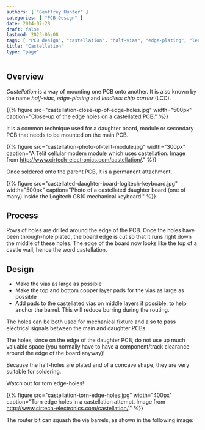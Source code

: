 ```yaml
---
authors: [ "Geoffrey Hunter" ]
categories: [ "PCB Design" ]
date: 2014-07-28
draft: false
lastmod: 2023-06-08
tags: [ "PCB design", "castellation", "half-vias", "edge-plating", "leadless chip carrier", "LCC" ]
title: "Castellation"
type: "page"
---
```


## Overview

_Castellation_ is a way of mounting one PCB onto another. It is also known by the name _half-vias_, _edge-plating_ and _leadless chip carrier_ (LCC).

{{% figure src="castellation-close-up-of-edge-holes.jpg" width="500px" caption="Close-up of the edge holes on a castellated PCB." %}}

It is a common technique used for a daughter board, module or secondary PCB that needs to be mounted on the main PCB.

{{% figure src="castellation-photo-of-telit-module.jpg" width="300px" caption="A Telit cellular modem module which uses castellation. Image from http://www.cirtech-electronics.com/castellation/." %}}

Once soldered onto the parent PCB, it is a permanent attachment.

{{% figure src="castellated-daughter-board-logitech-keyboard.jpg" width="500px" caption="Photo of a castellated daughter board (one of many) inside the Logitech G810 mechanical keyboard." %}}

## Process

Rows of holes are drilled around the edge of the PCB. Once the holes have been through-hole plated, the board edge is cut so that it runs right down the middle of these holes. The edge of the board now looks like the top of a castle wall, hence the word castellation.

## Design

* Make the vias as large as possible
* Make the top and bottom copper layer pads for the vias as large as possible
* Add pads to the castellated vias on middle layers if possible, to help anchor the barrel. This will reduce burring during the routing.

The holes can be both used for mechanical fixture and also to pass electrical signals between the main and daughter PCBs.

The holes, since on the edge of the daughter PCB, do not use up much valuable space (you normally have to have a component/track clearance around the edge of the board anyway)!

Because the half-holes are plated and of a concave shape, they are very suitable for soldering.

Watch out for torn edge-holes!

{{% figure src="castellation-torn-edge-holes.jpg" width="400px" caption="Torn edge holes in a castellation attempt. Image from http://www.cirtech-electronics.com/castellation/." %}}

The router bit can squash the via barrels, as shown in the following image:
